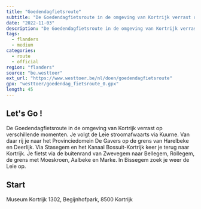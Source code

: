 ```yaml
---
title: "Goedendagfietsroute"
subtitle: "De Goedendagfietsroute in de omgeving van Kortrijk verrast op verschillende momenten"
date: "2022-11-03"
description: "De Goedendagfietsroute in de omgeving van Kortrijk verrast op verschillende momenten" 
tags:
  - flanders
  - medium
categories: 
  - route
  - official
region: "flanders"
source: "be.westtoer"
ext_url: "https://www.westtoer.be/nl/doen/goedendagfietsroute"
gpx: "westtoer/goedendag_fietsroute_0.gpx"
length: 45
---
```


## Let's Go !

De Goedendagfietsroute in de omgeving van Kortrijk verrast op verschillende momenten. Je volgt de Leie stroomafwaarts via Kuurne. Van daar rij je naar het Provinciedomein De Gavers op de grens van Harelbeke en Deerlijk. Via Stasegem en het Kanaal Bossuit-Kortrijk keer je terug naar Kortrijk. Je fietst via de buitenrand van Zwevegem naar Bellegem, Rollegem, de grens met Moeskroen, Aalbeke en Marke. In Bissegem zoek je weer de Leie op.

## Start 

Museum Kortrijk 1302, Begijnhofpark, 8500 Kortrijk 


